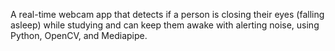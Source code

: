 A real-time webcam app that detects if a person is closing their eyes (falling asleep) while studying and can keep them awake with alerting noise, using Python, OpenCV, and Mediapipe.
